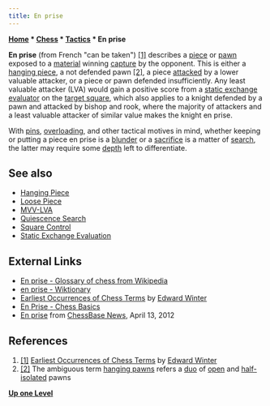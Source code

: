 ```yaml
---
title: En prise
---
```

**[Home](Home "Home") * [Chess](Chess "Chess") * [Tactics](Tactics "Tactics") * En prise**

**En prise** (from French "can be taken") <a id="cite-note-1" href="#cite-ref-1">[1]</a> describes a [piece](Pieces "Pieces") or [pawn](Pawn "Pawn") exposed to a [material](Material "Material") winning [capture](Captures "Captures") by the opponent. This is either a [hanging piece](Hanging_Piece "Hanging Piece"), a not defended pawn <a id="cite-note-2" href="#cite-ref-2">[2]</a>, a piece [attacked](Attacks "Attacks") by a lower valuable attacker, or a piece or pawn defended insufficiently. Any least valuable attacker (LVA) would gain a positive score from a [static exchange evaluator](Static_Exchange_Evaluation "Static Exchange Evaluation") on the [target square](Target_Square "Target Square"), which also applies to a knight defended by a pawn and attacked by bishop and rook, where the majority of attackers and a least valuable attacker of similar value makes the knight en prise.

With [pins](Pin "Pin"), [overloading](Overloading "Overloading"), and other tactical motives in mind, whether keeping or putting a piece en prise is a [blunder](https://en.wikipedia.org/wiki/Blunder_%28chess%29) or a [sacrifice](Sacrifice "Sacrifice") is a matter of [search](Search "Search"), the latter may require some [depth](Depth "Depth") left to differentiate.

## See also

- [Hanging Piece](Hanging_Piece "Hanging Piece")
- [Loose Piece](Loose_Piece "Loose Piece")
- [MVV-LVA](MVV-LVA "MVV-LVA")
- [Quiescence Search](Quiescence_Search "Quiescence Search")
- [Square Control](Square_Control "Square Control")
- [Static Exchange Evaluation](Static_Exchange_Evaluation "Static Exchange Evaluation")

## External Links

- [En prise - Glossary of chess from Wikipedia](https://en.wikipedia.org/wiki/Glossary_of_chess#E)
- [en prise - Wiktionary](http://en.wiktionary.org/wiki/en_prise)
- [Earliest Occurrences of Chess Terms](http://www.chesshistory.com/winter/extra/earliest.html) by [Edward Winter](https://en.wikipedia.org/wiki/Edward_Winter_%28chess_historian%29)
- [En Prise - Chess Basics](http://www.netplaces.com/chess-basics/threats/en-prise.htm)
- [En prise](http://www.chessbase.com/newsdetail.asp?newsid=8074) from [ChessBase News](ChessBase "ChessBase"), April 13, 2012

## References

1. <a id="cite-ref-1" href="#cite-note-1">[1]</a> [Earliest Occurrences of Chess Terms](http://www.chesshistory.com/winter/extra/earliest.html) by [Edward Winter](https://en.wikipedia.org/wiki/Edward_Winter_%28chess_historian%29)
1. <a id="cite-ref-2" href="#cite-note-2">[2]</a> The ambiguous term [hanging pawns](Hanging_Pawns "Hanging Pawns") refers a [duo](</Duo_Trio_Quart_(Bitboards)> "Duo Trio Quart (Bitboards)") of [open](</Open_Pawns_(Bitboards)> "Open Pawns (Bitboards)") and [half-isolated](</Isolated_Pawns_(Bitboards)#IsolanisSetWise> "Isolated Pawns (Bitboards)") pawns

**[Up one Level](Tactics "Tactics")**


